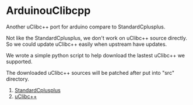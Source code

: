 # ArduinouClibcpp

Another uClibc++ port for arduino compare to StandardCplusplus.

Not like the StandardCplusplus, we don't work on uClibc++ source directly. So we could update uClibc++ easily when upstream have updates.

We wrote a simple python script to help download the lastest uClibc++ we supported.

The downloaded uClibc++ sources will be patched after put into "src" directory.

1. [StandardCplusplus](https://github.com/maniacbug/StandardCplusplus)
2. [uClibc++](https://git.uclibc.org/uClibc++)